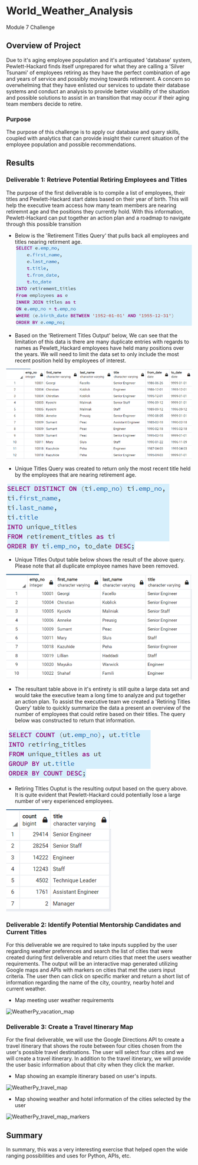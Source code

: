 # World_Weather_Analysis
Module 7 Challenge

## Overview of Project

Due to it's aging employee population and it's antiquated 'database' system, Pewlett-Hackard finds itself unprepared for what they are calling a 'Silver Tsunami' of employees retiring as they have the perfect combination of age and years of service and possibly moving towards retirement.  A concern so overwhelming that they have enlisted our services to update their database systems and conduct an analysis to provide better visability of the situation and possible solutions to assist in an transition that may occur if their aging team members decide to retire.

### Purpose

The purpose of this challenge is to apply our database and query skills, coupled with analytics that can provide insight their current situation of the employee population and possible recommendations.

## Results

### Deliverable 1: Retrieve Potential Retiring Employees and Titles
The purpose of the first deliverable is to compile a list of employees, their titles and Pewlett-Hackard start dates based on their year of birth.  This will help the executive team access how many team members are nearing retiremnt age and the positions they currently hold.  With this information, Pewlett-Hackard can put together an action plan and a roadmap to navigate through this possible transition  

* Below is the 'Retirement Titles Query' that pulls back all employees and titles nearing retirment age.  
![retirement_titles_queries](Resources/retirement_titles_queries.png)

* Based on the 'Retirement Titles Output' below, We can see that the limitation of this data is there are many duplicate entries with regards to names as Pewlett_Hackard employees have held many positions over the years.  We will need to limit the data set to only include the most recent position held by employees of interest.

![RetirmentTitles](Resources/RetirmentTitles.png)

* Unique Titles Query was created to return only the most recent title held by the employees that are nearing retirement age.

![UniqueTitlesOnlyQuery2nd_deli1](Resources/UniqueTitlesOnlyQuery2nd_deli1.png)

* Unique Titles Output table below shows the result of the above query.  Please note that all duplicate employee names have been removed.

![UniqueTitleDuplicatesRemoved](Resources/UniqueTitleDuplicatesRemoved.png)

* The resultant table above in it's entirety is still quite a large data set and would take the executive team a long time to analyze and put together an action plan.  To assist the executive team we created a 'Retiring Titles Query' table to quickly summarize the data a present an overview of the number of employees that could retire based on their titles. The query below was constructed to return that information.

![queryTitleCountRetires](Resources/queryTitleCountRetires.png)

* Retiring TItles Ouptut is the resulting output based on the query above.  It is quite evident that Pewlett-Hackard could potentially lose a large number of very experienced employees.

![UniqueTitleCountOutPut](Resources/UniqueTitleCountOutPut.png)


### Deliverable 2: Identify Potential Mentorship Candidates and Current Titles
For this deliverable we are required to take inputs supplied by the user regarding weather preferences and search the list of cities that were created during first deliverable and return cities that meet the users weather requirements.  The output will be an interactive map generated utilizing Google maps and APIs with markers on cities that met the users input criteria.  The user then can click on specific marker and return a short list of information regarding the name of the city, country, nearby hotel and current weather.

* Map meeting user weather requirements

![WeatherPy_vacation_map](Vacation_Search/WeatherPy_vacation_map.png)

### Deliverable 3: Create a Travel Itinerary Map
For the final deliverable, we will use the Google Directions API to create a travel itinerary that shows the route between four cities chosen from the user's possible travel destinations. The user will select four cities and we will create a travel itinerary.  In addition to the travel itinerary, we will provide the user basic information about that city when they click the marker.

* Map showing an example itinerary based on user's inputs.

![WeatherPy_travel_map](Vacation_Itinerary/WeatherPy_travel_map.png)

* Map showing weather and hotel information of the cities selected by the user

![WeatherPy_travel_map_markers](Vacation_Itinerary/WeatherPy_travel_map_markers.png)


## Summary
In summary, this was a very interesting exercise that helped open the wide ranging possibilities and uses for Python, APIs, etc.
